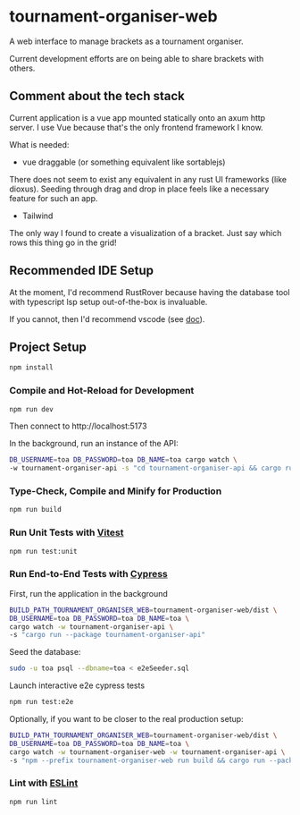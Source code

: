 # tournament-organiser-web

A web interface to manage brackets as a tournament organiser.

Current development efforts are on being able to share brackets with others.

## Comment about the tech stack

Current application is a vue app mounted statically onto an axum http server. I
use Vue because that's the only frontend framework I know.

What is needed:

* vue draggable (or something equivalent like sortablejs)

There does not seem to exist any equivalent in any rust UI frameworks (like
dioxus). Seeding through drag and drop in place feels like a necessary feature
for such an app.

* Tailwind

The only way I found to create a visualization of a bracket. Just say which rows
this thing go in the grid!

## Recommended IDE Setup

At the moment, I'd recommend RustRover because having the database tool with
typescript lsp setup out-of-the-box is invaluable.

If you cannot, then I'd recommend vscode (see [doc](../docs/vscode_setup.md)).

## Project Setup

```sh
npm install
```

### Compile and Hot-Reload for Development

```sh
npm run dev
```

Then connect to http://localhost:5173

In the background, run an instance of the API:

```bash
DB_USERNAME=toa DB_PASSWORD=toa DB_NAME=toa cargo watch \
-w tournament-organiser-api -s "cd tournament-organiser-api && cargo run"
```

### Type-Check, Compile and Minify for Production

```sh
npm run build
```

### Run Unit Tests with [Vitest](https://vitest.dev/)

```sh
npm run test:unit
```

### Run End-to-End Tests with [Cypress](https://www.cypress.io/)

First, run the application in the background

```bash
BUILD_PATH_TOURNAMENT_ORGANISER_WEB=tournament-organiser-web/dist \
DB_USERNAME=toa DB_PASSWORD=toa DB_NAME=toa \
cargo watch -w tournament-organiser-api \
-s "cargo run --package tournament-organiser-api"
```

Seed the database:

```bash
sudo -u toa psql --dbname=toa < e2eSeeder.sql
```

Launch interactive e2e cypress tests

```bash
npm run test:e2e
```

Optionally, if you want to be closer to the real production setup:

```bash
BUILD_PATH_TOURNAMENT_ORGANISER_WEB=tournament-organiser-web/dist \
DB_USERNAME=toa DB_PASSWORD=toa DB_NAME=toa \
cargo watch -w tournament-organiser-web -w tournament-organiser-api \
-s "npm --prefix tournament-organiser-web run build && cargo run --package tournament-organiser-api"
```

### Lint with [ESLint](https://eslint.org/)

```sh
npm run lint
```